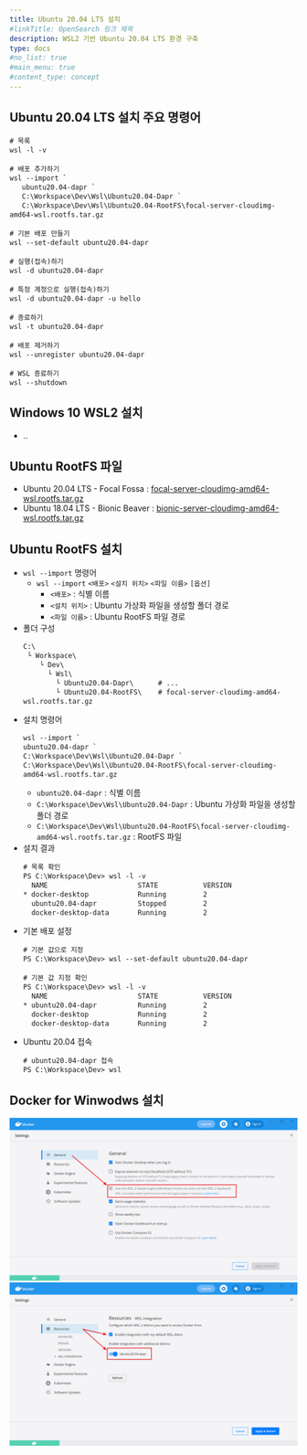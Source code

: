 ```yaml
---
title: Ubuntu 20.04 LTS 설치
#linkTitle: OpenSearch 링크 제목
description: WSL2 기반 Ubuntu 20.04 LTS 환경 구축
type: docs
#no_list: true
#main_menu: true
#content_type: concept
---
```


## Ubuntu 20.04 LTS 설치 주요 명령어
```shell
# 목록
wsl -l -v

# 배포 추가하기
wsl --import `
   ubuntu20.04-dapr `
   C:\Workspace\Dev\Wsl\Ubuntu20.04-Dapr `
   C:\Workspace\Dev\Wsl\Ubuntu20.04-RootFS\focal-server-cloudimg-amd64-wsl.rootfs.tar.gz

# 기본 배포 만들기
wsl --set-default ubuntu20.04-dapr

# 실행(접속)하기
wsl -d ubuntu20.04-dapr

# 특정 계정으로 실행(접속)하기
wsl -d ubuntu20.04-dapr -u hello

# 종료하기
wsl -t ubuntu20.04-dapr

# 배포 제거하기
wsl --unregister ubuntu20.04-dapr

# WSL 종료하기
wsl --shutdown
```

## Windows 10 WSL2 설치
- .. 

## Ubuntu RootFS 파일
- Ubuntu 20.04 LTS - Focal Fossa : [focal-server-cloudimg-amd64-wsl.rootfs.tar.gz](https://cloud-images.ubuntu.com/focal/current/focal-server-cloudimg-amd64-wsl.rootfs.tar.gz)
- Ubuntu 18.04 LTS - Bionic Beaver : [bionic-server-cloudimg-amd64-wsl.rootfs.tar.gz](https://cloud-images.ubuntu.com/bionic/current/bionic-server-cloudimg-amd64-wsl.rootfs.tar.gz)

## Ubuntu RootFS 설치
- `wsl --import` 명령어
  - `wsl --import` `<배포>` `<설치 위치>` `<파일 이름>` `[옵션]`
    - `<배포>` : 식별 이름
    - `<설치 위치>` : Ubuntu 가상화 파일을 생성할 폴더 경로
    - `<파일 이름>` : Ubuntu RootFS 파일 경로
- 폴더 구성
  ```shell
  C:\
   └ Workspace\  
      └ Dev\
        └ Wsl\
          └ Ubuntu20.04-Dapr\      # ...
          └ Ubuntu20.04-RootFS\    # focal-server-cloudimg-amd64-wsl.rootfs.tar.gz
  ```
- 설치 명령어
  ```posershell
  wsl --import `
  ubuntu20.04-dapr `
  C:\Workspace\Dev\Wsl\Ubuntu20.04-Dapr `
  C:\Workspace\Dev\Wsl\Ubuntu20.04-RootFS\focal-server-cloudimg-amd64-wsl.rootfs.tar.gz
  ```
  - `ubuntu20.04-dapr` : 식별 이름
  - `C:\Workspace\Dev\Wsl\Ubuntu20.04-Dapr` : Ubuntu 가상화 파일을 생성할 폴더 경로
  - `C:\Workspace\Dev\Wsl\Ubuntu20.04-RootFS\focal-server-cloudimg-amd64-wsl.rootfs.tar.gz` : RootFS 파일
- 설치 결과
  ```shell
  # 목록 확인
  PS C:\Workspace\Dev> wsl -l -v
    NAME                      STATE           VERSION
  * docker-desktop            Running         2
    ubuntu20.04-dapr          Stopped         2
    docker-desktop-data       Running         2
  ```
- 기본 배포 설정
  ```shell
  # 기본 값으로 지정
  PS C:\Workspace\Dev> wsl --set-default ubuntu20.04-dapr

  # 기본 값 지정 확인
  PS C:\Workspace\Dev> wsl -l -v
    NAME                      STATE           VERSION
  * ubuntu20.04-dapr          Running         2
    docker-desktop            Running         2
    docker-desktop-data       Running         2
  ```
- Ubuntu 20.04 접속
  ```shell
  # ubuntu20.04-dapr 접속
  PS C:\Workspace\Dev> wsl  
  ```

## Docker for Winwodws 설치
![](settings-general.png)
![](settings-resources-integration.png)